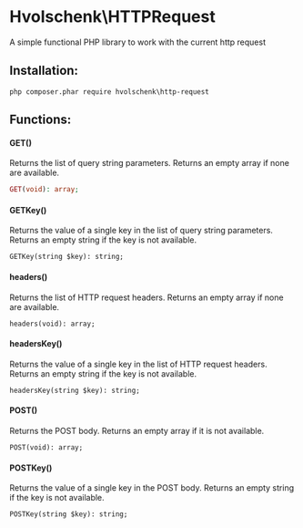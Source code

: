 # Hvolschenk\\HTTPRequest

A simple functional PHP library to work with the current http request

## Installation:

```
php composer.phar require hvolschenk\http-request
```

## Functions:

#### GET()

Returns the list of query string parameters. Returns an empty array if none are available.

```php
GET(void): array;
```

#### GETKey()

Returns the value of a single key in the list of query string parameters. Returns an empty string if
the key is not available.

```
GETKey(string $key): string;
```

#### headers()

Returns the list of HTTP request headers. Returns an empty array if none are available.

```
headers(void): array;
```

#### headersKey()

Returns the value of a single key in the list of HTTP request headers. Returns an empty string if
the key is not available.

```
headersKey(string $key): string;
```

#### POST()

Returns the POST body. Returns an empty array if it is not available.

```
POST(void): array;
```

#### POSTKey()

Returns the value of a single key in the POST body. Returns an empty string if the key is not
available.

```
POSTKey(string $key): string;
```
